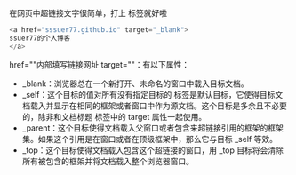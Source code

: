 在网页中超链接文字很简单，打上 <a>  </a>标签就好啦
```cpp
<a href="sssuer77.github.io" target="_blank">
ssuer77的个人博客
</a>
```
href=""内部填写链接网址
target=""：有以下属性：
+ _blank：浏览器总在一个新打开、未命名的窗口中载入目标文档。
+ _self：这个目标的值对所有没有指定目标的 <a> 标签是默认目标，它使得目标文档载入并显示在相同的框架或者窗口中作为源文档。这个目标是多余且不必要的，除非和文档标题 <base> 标签中的 target 属性一起使用。
+ _parent：这个目标使得文档载入父窗口或者包含来超链接引用的框架的框架集。如果这个引用是在窗口或者在顶级框架中，那么它与目标 _self 等效。
+ _top：这个目标使得文档载入包含这个超链接的窗口，用 _top 目标将会清除所有被包含的框架并将文档载入整个浏览器窗口。
